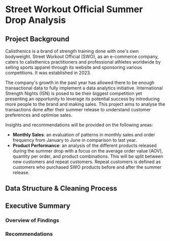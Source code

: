 # Street Workout Official Summer Drop Analysis

## Project Background
Calisthenics is a brand of strength training done with one's own bodyweight. Street Workout Official (SWO), as an e-commerce company, caters to calisthenics practitioners and professional athletes worldwide by selling sports apparel through its website and sponsoring various competitions. It was established in 2023. 

The company's growth in the past year has allowed there to be enough transactional data to fully implement a data analytics initiative. International Strength Nights (ISN) is posed to be their biggest competition yet presenting an opportunity to leverage its potential success by introducing more people to the brand and making sales. This project aims to analyse the transactions done after their summer release to understand customer preferences and optimise sales.

Insights and recommendations will be provided on the following areas:
- **Monthly Sales**: an evaluation of patterns in monthly sales and order frequency from January to June in comparison to last year.
- **Product Performance**: an analysis of the different products released during the summer drop with a focus on the average order value (AOV), quantity per order, and product combinations. This will be split between new customers and repeat customers. Repeat customers is defined as customers who purchased SWO products before and after the summer release.

## Data Structure & Cleaning Process

## Executive Summary

### Overview of Findings

### Recommendations

